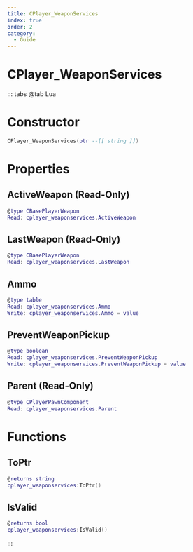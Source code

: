 ```yaml
---
title: CPlayer_WeaponServices
index: true
order: 2
category:
  - Guide
---
```


# CPlayer_WeaponServices

::: tabs
@tab Lua
# Constructor
```lua
CPlayer_WeaponServices(ptr --[[ string ]])
```
# Properties
## ActiveWeapon (Read-Only)
```lua
@type CBasePlayerWeapon
Read: cplayer_weaponservices.ActiveWeapon
```
## LastWeapon (Read-Only)
```lua
@type CBasePlayerWeapon
Read: cplayer_weaponservices.LastWeapon
```
## Ammo 
```lua
@type table
Read: cplayer_weaponservices.Ammo
Write: cplayer_weaponservices.Ammo = value
```
## PreventWeaponPickup 
```lua
@type boolean
Read: cplayer_weaponservices.PreventWeaponPickup
Write: cplayer_weaponservices.PreventWeaponPickup = value
```
## Parent (Read-Only)
```lua
@type CPlayerPawnComponent
Read: cplayer_weaponservices.Parent
```
# Functions
## ToPtr
```lua
@returns string
cplayer_weaponservices:ToPtr()
```
## IsValid
```lua
@returns bool
cplayer_weaponservices:IsValid()
```

:::